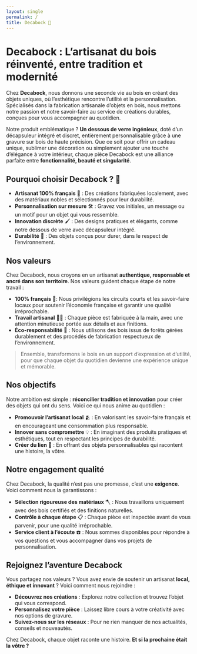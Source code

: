 ```yaml
---
layout: single
permalink: /
title: Decabock 🌱
---
```


# Decabock : L’artisanat du bois réinventé, entre tradition et modernité

Chez **Decabock**, nous donnons une seconde vie au bois en créant des objets uniques, où l’esthétique rencontre l’utilité et la personnalisation. Spécialisés dans la fabrication artisanale d’objets en bois, nous mettons notre passion et notre savoir-faire au service de créations durables, conçues pour vous accompagner au quotidien.

Notre produit emblématique ? **Un dessous de verre ingénieux**, doté d’un décapsuleur intégré et discret, entièrement personnalisable grâce à une gravure sur bois de haute précision. Que ce soit pour offrir un cadeau unique, sublimer une décoration ou simplement ajouter une touche d’élégance à votre intérieur, chaque pièce Decabock est une alliance parfaite entre **fonctionnalité, beauté et singularité**.

## Pourquoi choisir Decabock ? 🤔​

- **Artisanat 100% français** 🏡 : Des créations fabriquées localement, avec des matériaux nobles et sélectionnés pour leur durabilité.
- **Personnalisation sur mesure** ​🛠️​ : Gravez vos initiales, un message ou un motif pour un objet qui vous ressemble.      
- **Innovation discrète** 🖌️ : Des designs pratiques et élégants, comme notre dessous de verre avec décapsuleur intégré.
- **Durabilité** 💪 : Des objets conçus pour durer, dans le respect de l’environnement.

## Nos valeurs

Chez Decabock, nous croyons en un artisanat **authentique, responsable et ancré dans son territoire**. Nos valeurs guident chaque étape de notre travail :

- **100% français** 🏡​: Nous privilégions les circuits courts et les savoir-faire locaux pour soutenir l’économie française et garantir une qualité irréprochable.
- **Travail artisanal** 👷‍♂️​ : Chaque pièce est fabriquée à la main, avec une attention minutieuse portée aux détails et aux finitions.
- **Éco-responsabilité** 🌱 : Nous utilisons des bois issus de forêts gérées durablement et des procédés de fabrication respectueux de l’environnement.

> Ensemble, transformons le bois en un support d’expression et d’utilité, pour que chaque objet du quotidien devienne une expérience unique et mémorable.

## Nos objectifs

Notre ambition est simple : **réconcilier tradition et innovation** pour créer des objets qui ont du sens. Voici ce qui nous anime au quotidien :

- **Promouvoir l’artisanat local** 🫂 : En valorisant les savoir-faire français et en encourageant une consommation plus responsable.
- **Innover sans compromettre** 💡 : En imaginant des produits pratiques et esthétiques, tout en respectant les principes de durabilité.
- **Créer du lien** 🔗​ : En offrant des objets personnalisables qui racontent une histoire, la vôtre.

## Notre engagement qualité

Chez Decabock, la qualité n’est pas une promesse, c’est une **exigence**. Voici comment nous la garantissons :

- **Sélection rigoureuse des matériaux** 🪓​ : Nous travaillons uniquement avec des bois certifiés et des finitions naturelles.
- **Contrôle à chaque étape** 📋 : Chaque pièce est inspectée avant de vous parvenir, pour une qualité irréprochable.
- **Service client à l’écoute** ☎️ : Nous sommes disponibles pour répondre à vos questions et vous accompagner dans vos projets de personnalisation.

## Rejoignez l’aventure Decabock

Vous partagez nos valeurs ? Vous avez envie de soutenir un artisanat **local, éthique et innovant** ? Voici comment nous rejoindre :

- **Découvrez nos créations** : Explorez notre collection et trouvez l’objet qui vous correspond.
- **Personnalisez votre pièce** : Laissez libre cours à votre créativité avec nos options de gravure.
- **Suivez-nous sur les réseaux** : Pour ne rien manquer de nos actualités, conseils et nouveautés.

Chez Decabock, chaque objet raconte une histoire. **Et si la prochaine était la vôtre ?**

